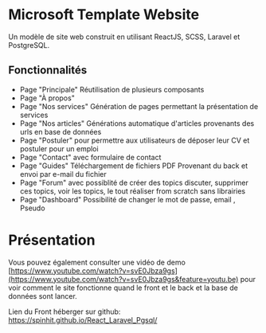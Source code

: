 # Microsoft Template Website
Un modèle de site web construit en utilisant ReactJS, SCSS, Laravel et PostgreSQL.
## Fonctionnalités
- Page "Principale" Réutilisation de plusieurs composants
- Page "À propos" 
- Page "Nos services" Génération de pages permettant la présentation de services
- Page "Nos articles" Générations automatique d'articles provenants des urls en base de données
- Page "Postuler" pour permettre aux utilisateurs de déposer leur CV et postuler pour un emploi
- Page "Contact" avec formulaire de contact
- Page "Guides" Téléchargement de fichiers PDF Provenant du back et envoi par e-mail du fichier
- Page "Forum" avec possiblité de créer des topics discuter, supprimer ces topics, voir les topics, le tout réaliser from scratch sans librairies
- Page "Dashboard" Possibilité de changer le mot de passe, email , Pseudo

# Présentation
Vous pouvez également consulter une vidéo de demo [https://www.youtube.com/watch?v=svE0Jbza9gs](https://www.youtube.com/watch?v=svE0Jbza9gs&feature=youtu.be) pour voir comment le site fonctionne quand le front et le back et la base de données sont lancer.

Lien du Front héberger sur github:
https://spinhit.github.io/React_Laravel_Pgsql/
